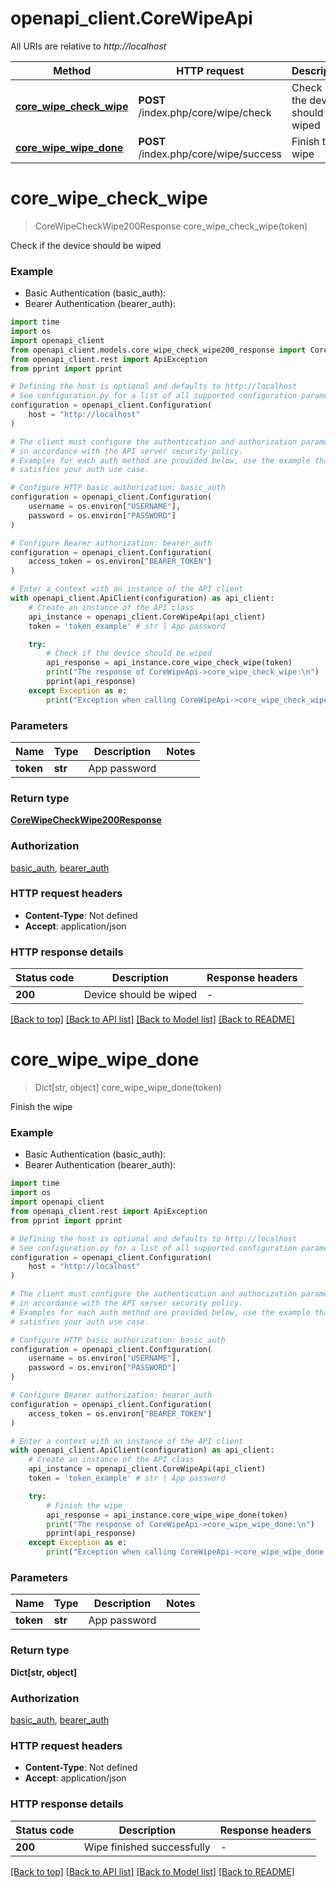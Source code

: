 # openapi_client.CoreWipeApi

All URIs are relative to *http://localhost*

Method | HTTP request | Description
------------- | ------------- | -------------
[**core_wipe_check_wipe**](CoreWipeApi.md#core_wipe_check_wipe) | **POST** /index.php/core/wipe/check | Check if the device should be wiped
[**core_wipe_wipe_done**](CoreWipeApi.md#core_wipe_wipe_done) | **POST** /index.php/core/wipe/success | Finish the wipe


# **core_wipe_check_wipe**
> CoreWipeCheckWipe200Response core_wipe_check_wipe(token)

Check if the device should be wiped

### Example

* Basic Authentication (basic_auth):
* Bearer Authentication (bearer_auth):
```python
import time
import os
import openapi_client
from openapi_client.models.core_wipe_check_wipe200_response import CoreWipeCheckWipe200Response
from openapi_client.rest import ApiException
from pprint import pprint

# Defining the host is optional and defaults to http://localhost
# See configuration.py for a list of all supported configuration parameters.
configuration = openapi_client.Configuration(
    host = "http://localhost"
)

# The client must configure the authentication and authorization parameters
# in accordance with the API server security policy.
# Examples for each auth method are provided below, use the example that
# satisfies your auth use case.

# Configure HTTP basic authorization: basic_auth
configuration = openapi_client.Configuration(
    username = os.environ["USERNAME"],
    password = os.environ["PASSWORD"]
)

# Configure Bearer authorization: bearer_auth
configuration = openapi_client.Configuration(
    access_token = os.environ["BEARER_TOKEN"]
)

# Enter a context with an instance of the API client
with openapi_client.ApiClient(configuration) as api_client:
    # Create an instance of the API class
    api_instance = openapi_client.CoreWipeApi(api_client)
    token = 'token_example' # str | App password

    try:
        # Check if the device should be wiped
        api_response = api_instance.core_wipe_check_wipe(token)
        print("The response of CoreWipeApi->core_wipe_check_wipe:\n")
        pprint(api_response)
    except Exception as e:
        print("Exception when calling CoreWipeApi->core_wipe_check_wipe: %s\n" % e)
```


### Parameters

Name | Type | Description  | Notes
------------- | ------------- | ------------- | -------------
 **token** | **str**| App password | 

### Return type

[**CoreWipeCheckWipe200Response**](CoreWipeCheckWipe200Response.md)

### Authorization

[basic_auth](../README.md#basic_auth), [bearer_auth](../README.md#bearer_auth)

### HTTP request headers

 - **Content-Type**: Not defined
 - **Accept**: application/json

### HTTP response details
| Status code | Description | Response headers |
|-------------|-------------|------------------|
**200** | Device should be wiped |  -  |

[[Back to top]](#) [[Back to API list]](../README.md#documentation-for-api-endpoints) [[Back to Model list]](../README.md#documentation-for-models) [[Back to README]](../README.md)

# **core_wipe_wipe_done**
> Dict[str, object] core_wipe_wipe_done(token)

Finish the wipe

### Example

* Basic Authentication (basic_auth):
* Bearer Authentication (bearer_auth):
```python
import time
import os
import openapi_client
from openapi_client.rest import ApiException
from pprint import pprint

# Defining the host is optional and defaults to http://localhost
# See configuration.py for a list of all supported configuration parameters.
configuration = openapi_client.Configuration(
    host = "http://localhost"
)

# The client must configure the authentication and authorization parameters
# in accordance with the API server security policy.
# Examples for each auth method are provided below, use the example that
# satisfies your auth use case.

# Configure HTTP basic authorization: basic_auth
configuration = openapi_client.Configuration(
    username = os.environ["USERNAME"],
    password = os.environ["PASSWORD"]
)

# Configure Bearer authorization: bearer_auth
configuration = openapi_client.Configuration(
    access_token = os.environ["BEARER_TOKEN"]
)

# Enter a context with an instance of the API client
with openapi_client.ApiClient(configuration) as api_client:
    # Create an instance of the API class
    api_instance = openapi_client.CoreWipeApi(api_client)
    token = 'token_example' # str | App password

    try:
        # Finish the wipe
        api_response = api_instance.core_wipe_wipe_done(token)
        print("The response of CoreWipeApi->core_wipe_wipe_done:\n")
        pprint(api_response)
    except Exception as e:
        print("Exception when calling CoreWipeApi->core_wipe_wipe_done: %s\n" % e)
```


### Parameters

Name | Type | Description  | Notes
------------- | ------------- | ------------- | -------------
 **token** | **str**| App password | 

### Return type

**Dict[str, object]**

### Authorization

[basic_auth](../README.md#basic_auth), [bearer_auth](../README.md#bearer_auth)

### HTTP request headers

 - **Content-Type**: Not defined
 - **Accept**: application/json

### HTTP response details
| Status code | Description | Response headers |
|-------------|-------------|------------------|
**200** | Wipe finished successfully |  -  |

[[Back to top]](#) [[Back to API list]](../README.md#documentation-for-api-endpoints) [[Back to Model list]](../README.md#documentation-for-models) [[Back to README]](../README.md)

